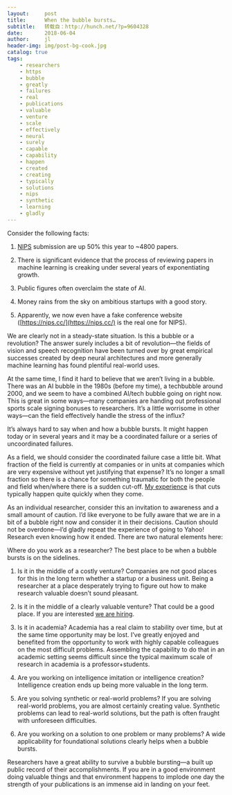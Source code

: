```yaml
---
layout:     post
title:      When the bubble bursts…
subtitle:   转载自：http://hunch.net/?p=9604328
date:       2018-06-04
author:     jl
header-img: img/post-bg-cook.jpg
catalog: true
tags:
    - researchers
    - https
    - bubble
    - greatly
    - failures
    - real
    - publications
    - valuable
    - venture
    - scale
    - effectively
    - neural
    - surely
    - capable
    - capability
    - happen
    - created
    - creating
    - typically
    - solutions
    - nips
    - synthetic
    - learning
    - gladly
---
```


Consider the following facts:

1. [NIPS](https://nips.cc/) submission are up 50% this year to ~4800 papers.

1. There is significant evidence that the process of reviewing papers in machine learning is creaking under several years of exponentiating growth.

1. Public figures often overclaim the state of AI.

1. Money rains from the sky on ambitious startups with a good story.

1. Apparently, we now even have a fake conference website ([https://nips.cc/](https://nips.cc/) is the real one for NIPS).


We are clearly not in a steady-state situation. Is this a bubble or a revolution? The answer surely includes a bit of revolution—the fields of vision and speech recognition have been turned over by great empirical successes created by deep neural architectures and more generally machine learning has found plentiful real-world uses.

At the same time, I find it hard to believe that we aren’t living in a bubble. There was an AI bubble in the 1980s (before my time), a techbubble around 2000, and we seem to have a combined AI/tech bubble going on right now. This is great in some ways—many companies are handing out professional sports scale signing bonuses to researchers. It’s a little worrisome in other ways—can the field effectively handle the stress of the influx? 

It’s always hard to say when and how a bubble bursts. It might happen today or in several years and it may be a coordinated failure or a series of uncoordinated failures.

As a field, we should consider the coordinated failure case a little bit. What fraction of the field is currently at companies or in units at companies which are very expensive without yet justifying that expense? It’s no longer a small fraction so there is a chance for something traumatic for both the people and field when/where there is a sudden cut-off. [My experience](http://hunch.net/?p=2341) is that cuts typically happen quite quickly when they come. 

As an individual researcher, consider this an invitation to awareness and a small amount of caution. I’d like everyone to be fully aware that we are in a bit of a bubble right now and consider it in their decisions. Caution should not be overdone—I’d gladly repeat the experience of going to Yahoo! Research even knowing how it ended. There are two natural elements here:

Where do you work as a researcher? The best place to be when a bubble bursts is on the sidelines.

1. Is it in the middle of a costly venture? Companies are not good places for this in the long term whether a startup or a business unit. Being a researcher at a place desperately trying to figure out how to make research valuable doesn’t sound pleasant. 

1. Is it in the middle of a clearly valuable venture? That could be a good place. If you are interested [we are hiring](https://www.microsoft.com/en-us/research/group/reinforcement-learning-group). 

1. Is it in academia? Academia has a real claim to stability over time, but at the same time opportunity may be lost. I’ve greatly enjoyed and benefited from the opportunity to work with highly capable colleagues on the most difficult problems. Assembling the capability to do that in an academic setting seems difficult since the typical maximum scale of research in academia is a professor+students.


1. Are you working on intelligence imitation or intelligence creation? Intelligence creation ends up being more valuable in the long term.

1. Are you solving synthetic or real-world problems? If you are solving real-world problems, you are almost certainly creating value. Synthetic problems can lead to real-world solutions, but the path is often fraught with unforeseen difficulties.

1. Are you working on a solution to one problem or many problems? A wide applicability for foundational solutions clearly helps when a bubble bursts.


Researchers have a great ability to survive a bubble bursting—a built up public record of their accomplishments. If you are in a good environment doing valuable things and that environment happens to implode one day the strength of your publications is an immense aid in landing on your feet. 
